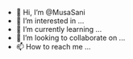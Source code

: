 - 👋 Hi, I’m @MusaSani
- 👀 I’m interested in ...
- 🌱 I’m currently learning ...
- 💞️ I’m looking to collaborate on ...
- 📫 How to reach me ...

<!---
MusaSani/MusaSani is a ✨ special ✨ repository because its `README.md` (this file) appears on your GitHub profile.
You can click the Preview link to take a look at your changes.
--->
